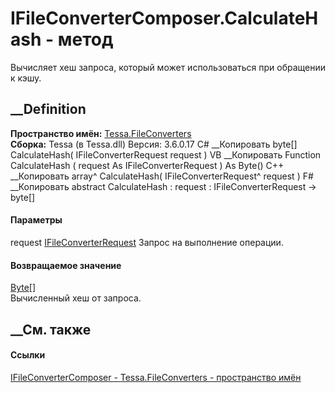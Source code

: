 # IFileConverterComposer.CalculateHash - метод
Вычисляет хеш запроса, который может использоваться при обращении к кэшу.
##  __Definition
 **Пространство имён:** [Tessa.FileConverters](N_Tessa_FileConverters.htm)  
 **Сборка:** Tessa (в Tessa.dll) Версия: 3.6.0.17
C# __Копировать
     byte[] CalculateHash(
    	IFileConverterRequest request
    )
VB __Копировать
     Function CalculateHash ( 
    	request As IFileConverterRequest
    ) As Byte()
C++ __Копировать
    array<unsigned char>^ CalculateHash(
    	IFileConverterRequest^ request
    )
F# __Копировать
     abstract CalculateHash : 
            request : IFileConverterRequest -> byte[] 
#### Параметры
request
[IFileConverterRequest](T_Tessa_FileConverters_IFileConverterRequest.htm)
    Запрос на выполнение операции.
#### Возвращаемое значение
[Byte](https://learn.microsoft.com/dotnet/api/system.byte)[]  
Вычисленный хеш от запроса.
##  __См. также
#### Ссылки
[IFileConverterComposer - ](T_Tessa_FileConverters_IFileConverterComposer.htm)
[Tessa.FileConverters - пространство имён](N_Tessa_FileConverters.htm)
